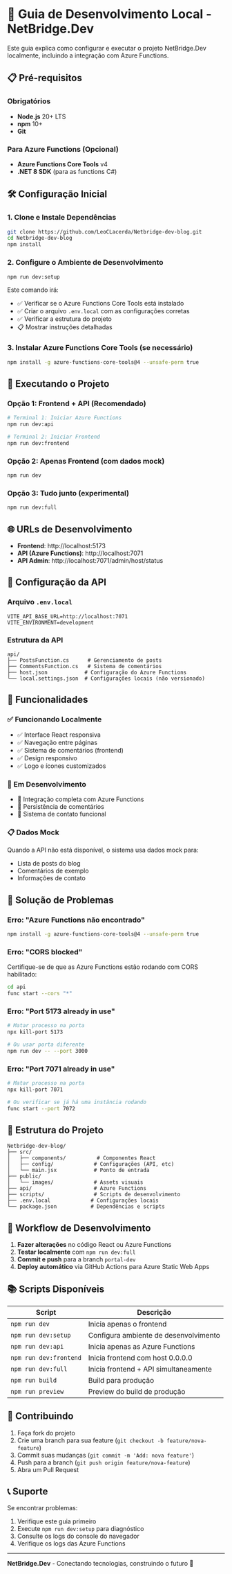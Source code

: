 # 🚀 Guia de Desenvolvimento Local - NetBridge.Dev

Este guia explica como configurar e executar o projeto NetBridge.Dev localmente, incluindo a integração com Azure Functions.

## 📋 Pré-requisitos

### Obrigatórios
- **Node.js** 20+ LTS
- **npm** 10+
- **Git**

### Para Azure Functions (Opcional)
- **Azure Functions Core Tools** v4
- **.NET 8 SDK** (para as functions C#)

## 🛠️ Configuração Inicial

### 1. Clone e Instale Dependências
```bash
git clone https://github.com/LeoCLacerda/Netbridge-dev-blog.git
cd Netbridge-dev-blog
npm install
```

### 2. Configure o Ambiente de Desenvolvimento
```bash
npm run dev:setup
```

Este comando irá:
- ✅ Verificar se o Azure Functions Core Tools está instalado
- ✅ Criar o arquivo `.env.local` com as configurações corretas
- ✅ Verificar a estrutura do projeto
- 📋 Mostrar instruções detalhadas

### 3. Instalar Azure Functions Core Tools (se necessário)
```bash
npm install -g azure-functions-core-tools@4 --unsafe-perm true
```

## 🚀 Executando o Projeto

### Opção 1: Frontend + API (Recomendado)
```bash
# Terminal 1: Iniciar Azure Functions
npm run dev:api

# Terminal 2: Iniciar Frontend
npm run dev:frontend
```

### Opção 2: Apenas Frontend (com dados mock)
```bash
npm run dev
```

### Opção 3: Tudo junto (experimental)
```bash
npm run dev:full
```

## 🌐 URLs de Desenvolvimento

- **Frontend**: http://localhost:5173
- **API (Azure Functions)**: http://localhost:7071
- **API Admin**: http://localhost:7071/admin/host/status

## 🔧 Configuração da API

### Arquivo `.env.local`
```env
VITE_API_BASE_URL=http://localhost:7071
VITE_ENVIRONMENT=development
```

### Estrutura da API
```
api/
├── PostsFunction.cs      # Gerenciamento de posts
├── CommentsFunction.cs   # Sistema de comentários
├── host.json            # Configuração do Azure Functions
└── local.settings.json  # Configurações locais (não versionado)
```

## 🎯 Funcionalidades

### ✅ Funcionando Localmente
- ✅ Interface React responsiva
- ✅ Navegação entre páginas
- ✅ Sistema de comentários (frontend)
- ✅ Design responsivo
- ✅ Logo e ícones customizados

### 🔄 Em Desenvolvimento
- 🔄 Integração completa com Azure Functions
- 🔄 Persistência de comentários
- 🔄 Sistema de contato funcional

### 📋 Dados Mock
Quando a API não está disponível, o sistema usa dados mock para:
- Lista de posts do blog
- Comentários de exemplo
- Informações de contato

## 🐛 Solução de Problemas

### Erro: "Azure Functions não encontrado"
```bash
npm install -g azure-functions-core-tools@4 --unsafe-perm true
```

### Erro: "CORS blocked"
Certifique-se de que as Azure Functions estão rodando com CORS habilitado:
```bash
cd api
func start --cors "*"
```

### Erro: "Port 5173 already in use"
```bash
# Matar processo na porta
npx kill-port 5173

# Ou usar porta diferente
npm run dev -- --port 3000
```

### Erro: "Port 7071 already in use"
```bash
# Matar processo na porta
npx kill-port 7071

# Ou verificar se já há uma instância rodando
func start --port 7072
```

## 📁 Estrutura do Projeto

```
Netbridge-dev-blog/
├── src/
│   ├── components/          # Componentes React
│   ├── config/             # Configurações (API, etc)
│   └── main.jsx            # Ponto de entrada
├── public/
│   └── images/             # Assets visuais
├── api/                    # Azure Functions
├── scripts/                # Scripts de desenvolvimento
├── .env.local             # Configurações locais
└── package.json           # Dependências e scripts
```

## 🔄 Workflow de Desenvolvimento

1. **Fazer alterações** no código React ou Azure Functions
2. **Testar localmente** com `npm run dev:full`
3. **Commit e push** para a branch `portal-dev`
4. **Deploy automático** via GitHub Actions para Azure Static Web Apps

## 📚 Scripts Disponíveis

| Script | Descrição |
|--------|-----------|
| `npm run dev` | Inicia apenas o frontend |
| `npm run dev:setup` | Configura ambiente de desenvolvimento |
| `npm run dev:api` | Inicia apenas as Azure Functions |
| `npm run dev:frontend` | Inicia frontend com host 0.0.0.0 |
| `npm run dev:full` | Inicia frontend + API simultaneamente |
| `npm run build` | Build para produção |
| `npm run preview` | Preview do build de produção |

## 🤝 Contribuindo

1. Faça fork do projeto
2. Crie uma branch para sua feature (`git checkout -b feature/nova-feature`)
3. Commit suas mudanças (`git commit -m 'Add: nova feature'`)
4. Push para a branch (`git push origin feature/nova-feature`)
5. Abra um Pull Request

## 📞 Suporte

Se encontrar problemas:
1. Verifique este guia primeiro
2. Execute `npm run dev:setup` para diagnóstico
3. Consulte os logs do console do navegador
4. Verifique os logs das Azure Functions

---

**NetBridge.Dev** - Conectando tecnologias, construindo o futuro 🌉

